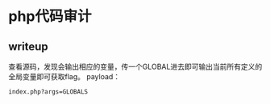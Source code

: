 ﻿# php代码审计



## writeup

查看源码，发现会输出相应的变量，传一个GLOBAL进去即可输出当前所有定义的全局变量即可获取flag。
payload：
```
index.php?args=GLOBALS
```